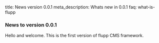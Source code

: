 title: News version 0.0.1
meta_description: Whats new in 0.0.1
faq: what-is-flupp

### News to version 0.0.1

Hello and welcome. This is the first version of flupp CMS framework.